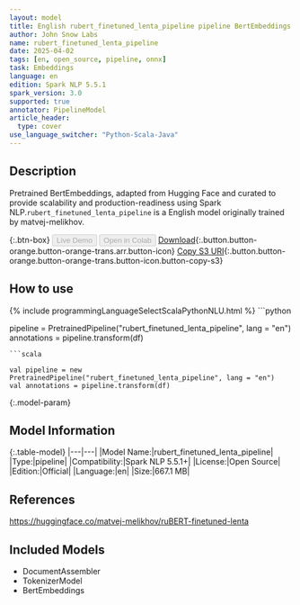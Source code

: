```yaml
---
layout: model
title: English rubert_finetuned_lenta_pipeline pipeline BertEmbeddings from matvej-melikhov
author: John Snow Labs
name: rubert_finetuned_lenta_pipeline
date: 2025-04-02
tags: [en, open_source, pipeline, onnx]
task: Embeddings
language: en
edition: Spark NLP 5.5.1
spark_version: 3.0
supported: true
annotator: PipelineModel
article_header:
  type: cover
use_language_switcher: "Python-Scala-Java"
---
```


## Description

Pretrained BertEmbeddings, adapted from Hugging Face and curated to provide scalability and production-readiness using Spark NLP.`rubert_finetuned_lenta_pipeline` is a English model originally trained by matvej-melikhov.

{:.btn-box}
<button class="button button-orange" disabled>Live Demo</button>
<button class="button button-orange" disabled>Open in Colab</button>
[Download](https://s3.amazonaws.com/auxdata.johnsnowlabs.com/public/models/rubert_finetuned_lenta_pipeline_en_5.5.1_3.0_1743553671662.zip){:.button.button-orange.button-orange-trans.arr.button-icon}
[Copy S3 URI](s3://auxdata.johnsnowlabs.com/public/models/rubert_finetuned_lenta_pipeline_en_5.5.1_3.0_1743553671662.zip){:.button.button-orange.button-orange-trans.button-icon.button-copy-s3}

## How to use



<div class="tabs-box" markdown="1">
{% include programmingLanguageSelectScalaPythonNLU.html %}
```python

pipeline = PretrainedPipeline("rubert_finetuned_lenta_pipeline", lang = "en")
annotations =  pipeline.transform(df)   

```
```scala

val pipeline = new PretrainedPipeline("rubert_finetuned_lenta_pipeline", lang = "en")
val annotations = pipeline.transform(df)

```
</div>

{:.model-param}
## Model Information

{:.table-model}
|---|---|
|Model Name:|rubert_finetuned_lenta_pipeline|
|Type:|pipeline|
|Compatibility:|Spark NLP 5.5.1+|
|License:|Open Source|
|Edition:|Official|
|Language:|en|
|Size:|667.1 MB|

## References

https://huggingface.co/matvej-melikhov/ruBERT-finetuned-lenta

## Included Models

- DocumentAssembler
- TokenizerModel
- BertEmbeddings